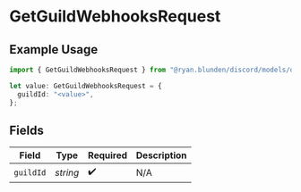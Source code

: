 # GetGuildWebhooksRequest

## Example Usage

```typescript
import { GetGuildWebhooksRequest } from "@ryan.blunden/discord/models/operations";

let value: GetGuildWebhooksRequest = {
  guildId: "<value>",
};
```

## Fields

| Field              | Type               | Required           | Description        |
| ------------------ | ------------------ | ------------------ | ------------------ |
| `guildId`          | *string*           | :heavy_check_mark: | N/A                |